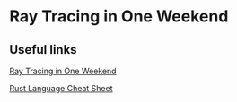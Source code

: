 # Ray Tracing in One Weekend

## Useful links
[Ray Tracing in One Weekend](https://www.realtimerendering.com/raytracing/Ray%20Tracing%20in%20a%20Weekend.pdf)

[Rust Language Cheat Sheet](https://cheats.rs/)
